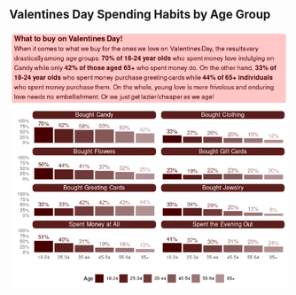 ## Valentines Day Spending Habits by Age Group

![Valentines Day Spending by Age Group Visualization](valentines-day-age-group-viz.png)
